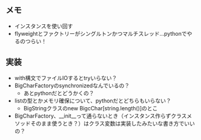 ## メモ
- インスタンスを使い回す
- flyweightとファクトリーがシングルトンかつマルチスレッド…pythonでやるのつらい！

## 実装
- with構文でファイルIOするとtryいらない？
- BigCharFactoryのsynchronizedなんでいるの？
  - あとpythonだとどうかくの？
- listの型とかメモリ確保について、pythonだとどちらもいらない？
  - BigStringクラスのnew BigcChar[string.length()]のとこ
- BigCharFactory、__init__って通らないとき（インスタンス作らずクラスメソッドそのまま使うとき？）はクラス変数は実装したみたいな書き方でいいの？